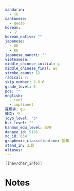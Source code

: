 ```yaml
---
mandarin:
  - jù
cantonese:
  - geoi6
korean:
  - 구
korean_native: ""
japanese:
  - GU
  - KU
japanese_nanori: ""
vietnamese:
middle_chinese_initial: g
middle_chinese_final: ɨo
stroke_count: 12
radical: 八
skip_number: 2-6-6
grade_level: 5
pos: ""
english:
  - tool
  - impliment
羅馬字: gu
韓文: 구
joyo_level: "3"
hsk_level: ""
hanmun_edu_level: 高等
danayo_id: 5135
mc_id: 654
graphemic_classification: 指事
stand_in: 工具
aliases:
---
```

```meta-bind-embed
[[nav/char_info]]
```

# Notes
